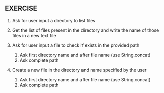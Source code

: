 ## EXERCISE

1. Ask for user input a directory to list files
2. Get the list of files present in the directory and write the name of those files in a new text file

3. Ask for user input a file to check if exists in the provided path
    1. Ask first directory name and after file name (use String.concat)
    2. Ask complete path

4. Create a new file in the directory and name specified by the user
    1. Ask first directory name and after file name (use String.concat)
    2. Ask complete path
